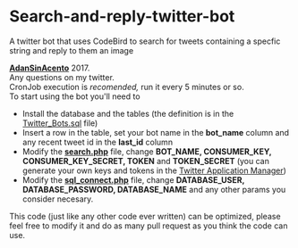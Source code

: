 # Search-and-reply-twitter-bot
A twitter bot that uses CodeBird to search for tweets containing a specfic string and reply to them an image

**[AdanSinAcento](http://www.twitter.com/adansinacento)** 2017.  
Any questions on my twitter.  
CronJob execution is _recomended,_ run it every 5 minutes or so.  
To start using the bot you'll need to 
* Install the database and the tables (the definition is in the [Twitter_Bots.sql](Twitter_Bots.sql) file)
* Insert a row in the table, set your bot name in the **bot_name** column and any recent tweet id in the **last_id** column
* Modify the **[search.php](search.php)** file, change **BOT_NAME, CONSUMER_KEY, CONSUMER_KEY_SECRET, TOKEN** and **TOKEN_SECRET** (you can generate your own keys and tokens in the [Twitter Application Manager](https://apps.twitter.com/))
* Modify the **[sql_connect.php](sql_connect.php)** file, change **DATABASE_USER, DATABASE_PASSWORD, DATABASE_NAME** and any other params you consider necesary.

  
This code (just like any other code ever written) can be optimized, please feel free to modify it and do as many pull request as you think the code can use.  

